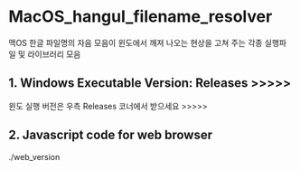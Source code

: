 # MacOS_hangul_filename_resolver
맥OS 한글 파일명의 자음 모음이 윈도에서 깨져 나오는 현상을 고쳐 주는 각종 실행파일 및 라이브러리 모음

## 1. Windows Executable Version: Releases >>>>>
윈도 실행 버전은 우측 Releases 코너에서 받으세요 >>>>>

## 2. Javascript code for web browser
./web_version
